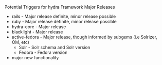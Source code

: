 Potential Triggers for hydra Framework Major Releases

* rails - Major release definite, minor release possible
* ruby - Major release definite, minor release possible
* hydra-core - Major release
* blacklight - Major release
* active-fedora - Major release, though informed by subgems (i.e Solrizer, OM, etc)
  * Solr - Solr schema and Solr version
  * Fedora - Fedora version
* major new functionality